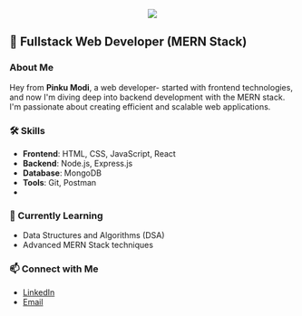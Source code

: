 <p align="center"><img src="https://git-profile-readme-banner.vercel.app/api/python?username=PinkuModi&txt=Here%20is%20my%20custom%20text"></p>

## 🚀 Fullstack Web Developer (MERN Stack)

### About Me
Hey from <b>Pinku Modi</b>, a web developer- started with frontend technologies, and now I'm diving deep into backend development with the MERN stack. I'm passionate about creating efficient and scalable web applications. 

### 🛠️ Skills
- **Frontend**: HTML, CSS, JavaScript, React
- **Backend**: Node.js, Express.js
- **Database**: MongoDB
- **Tools**: Git, Postman
- 

### 🌱 Currently Learning
- Data Structures and Algorithms (DSA)
- Advanced MERN Stack techniques


### 📫 Connect with Me
- [LinkedIn](https://www.linkedin.com/in/pinku-modi-bbb0472bb)
- [Email](mailto:thecoderpinku@gmail.com)



